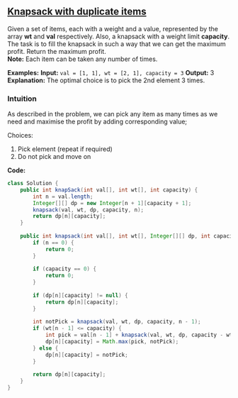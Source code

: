## [Knapsack with duplicate items](https://www.geeksforgeeks.org/problems/knapsack-with-duplicate-items4201/1)

Given a set of items, each with a weight and a value, represented by the array **wt** and **val** respectively. Also, a knapsack with a weight limit **capacity**.  
The task is to fill the knapsack in such a way that we can get the maximum profit. Return the maximum profit.  
**Note:** Each item can be taken any number of times.

**Examples:**
**Input:** `val = [1, 1], wt = [2, 1], capacity = 3`
**Output:** 3
**Explanation:** The optimal choice is to pick the 2nd element 3 times.

### Intuition

As described in the problem, we can pick any item as many times as we need and maximise the profit by adding corresponding value;

Choices:
1. Pick element (repeat if required)
2. Do not pick and move on

**Code:**


```java
class Solution {
    public int knapSack(int val[], int wt[], int capacity) {
        int n = val.length;
        Integer[][] dp = new Integer[n + 1][capacity + 1];
        knapsack(val, wt, dp, capacity, n);
        return dp[n][capacity];
    }
    
    public int knapsack(int val[], int wt[], Integer[][] dp, int capacity, int n) {
        if (n == 0) {
            return 0;
        }
        
        if (capacity == 0) {
            return 0;
        }
        
        if (dp[n][capacity] != null) {
            return dp[n][capacity];
        }
        
        int notPick = knapsack(val, wt, dp, capacity, n - 1);
        if (wt[n - 1] <= capacity) {
		    int pick = val[n - 1] + knapsack(val, wt, dp, capacity - wt[n - 1], n);
            dp[n][capacity] = Math.max(pick, notPick);
        } else {
            dp[n][capacity] = notPick;
        }
        
        return dp[n][capacity];
    }
}
```